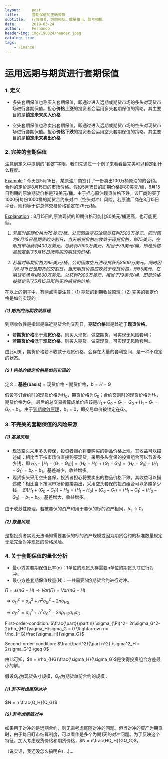 ```yaml
---
layout:     post
title:      套期保值的正确姿势
subtitle:   行情相关、方向相反、数量相当、盈亏相抵
date:       2019-03-24
author:     Fernando
header-img: img/190324/header.jpeg
catalog: true
tags:
    - Finance
---
```


# 运用远期与期货进行套期保值

### 1. 定义

* 多头套期保值也称买入套期保值，即通过进入远期或期货市场的多头对现货市场进行套期保值。担心**价格上涨**的投资者会运用多头套期保值的策略，其主要目的是**锁定未来买入价格** 

* 空头套期保值也称卖出套期保值，即通过进入远期或期货市场的空头对现货市场进行套期保值。担心**价格下跌**的投资者会运用空头套期保值的策略，其主要目的是**锁定未来卖出价格** 

### 2. 完美的套期保值

注意到定义中提到的“锁定”字眼，我们先通过一个例子来看看最完美可以锁定到什么程度。

<u>Example</u>：今天是5月15日，某原油厂商签订了一份卖出100万桶原油的的合约。合约的定价是8月15日的市场价格。假设5月15日的即期价格是80美元/桶，8月15日到期的原油期货价格是79美元/桶。由于担心原油现货价格下跌，该厂商购买了1000份每份1000桶的期货合约来对冲（空头对冲）风险。若原油厂商在8月15日平仓，则约等于讲总体交易价格锁定在79元/桶。

<u>Explanation</u>：8月15日的原油现货的即期价格可能比80美元/桶更高，也可能更低。

1. *若届时即期价格为75美元/桶。公司因做空石油现货获利7500万美元。同时因为8月15日是期货的交割日，当天期货价格应收敛于现货价格，即75美元，在期货市场获利400万美元。总获利7900万美元，相当于79美元/桶，即是价格被锁定到了5月15日所购买的期货的价格。*

2. *若届时即期价格为85美元/桶。公司因做空石油现货获利8500万美元。同时因为8月15日是期货的交割日，当天期货价格应收敛于现货价格，即85美元，在期货市场亏损600万美元。总获利7900万美元，相当于79美元/桶，即是价格被锁定到了5月15日所购买的期货的价格。*

在以上的例子中，有两点需要注意：(1) 期货的到期收敛原理；(2) 完美的锁定价格是如何实现的。

##### (1) 期货的到期收敛原理

到期收敛性是指越是临近期货合约交割日，**期货价格**越是趋近于**现货价格**。

* 若**期货价格**高于**现货价格**，则买入现货，做空期货，可实现无风险套利；
* 若**期货价格**低于**现货价格**，则买入期货，做空现货，可实现无风险套利。

由此可知，期货价格若不收敛于现货价格，会存在大量的套利空间，是一种不稳定的状态。

##### (2 ) 完美的锁定价格是如何实现的

定义：**基差(basis)** = 现货价格 - 期货价格，$b=H-G$

假设签订合约时的现货价格为$H_0$，期货价格为$G_0$；合约交割时的现货价格为$H_1$，期货价格为$G_1$。最后的总交易折算成单价应该是$H_1 + G_0 - G_1 = G_0 + H_1 - G_1 = G_0 + b_1$。由于<u>到期收敛原理</u>，$b_1 = 0$，即交易单价被锁定在$G_0$。

### 3. 不完美的套期保值的风险来源

##### (1) 基差风险

* 现货空头采用多头套保，投资者担心将要购买的物品价格上涨。其收益可以描述成：相比当下按市场价直接购买现货，采用多头套保的投资组合可以节省多少钱，即 $H_0 - [H_1 - (G_1 - G_0)] = (H_0 - H_1) + (G_1 - G_0) = (H_0 - G_0) - (H_1 - G_1) = b_0 - b_1$。基差减少，收益增多。
* 现货多头采用空头套保，投资者担心将要卖出的物品价格下跌。其收益可以描述成：相比当下按照市场价直接卖出，采用空头套保的投资组合可以多赚多少钱， 即$[H_1 + (G_0 - G_1)] - H_0 = (H_1 - H_0) + (G_0 - G_1) = (H_1 - G_1) - (H_0 - G_0) = b_1 - b_0$。基差增大，收益增多。

由于收敛性原理，若被套保的资产和用于套保的标的资产相同，$b_1 \rightarrow 0$。

##### (2) 数量风险

是指投资者实现无法确知需要套保的标的资产规模或因为期货合约的标准数量规定无法完全对冲现货的价格风险。

### 4. 关于套期保值的量化分析

* 最小方差套期保值比率(n)：1单位的现货头存需要n单位的期货头寸进行对冲。
* 最小方差套期保值数量(N)：一共需要N份期货合约进行对冲。

$\Pi  = \pm (nG - H) \Rightarrow Var(\Pi) = Var(nG-H)$

$\Rightarrow \sigma_{\Pi}^2 = \sigma_H^2 +n^2\sigma_G^2 - 2n\sigma_{HG}$

$\Rightarrow \sigma_{\Pi}^2 = \sigma_H^2 +n^2\sigma_G^2 - 2n\rho_{HG}\sigma_H\sigma_G$

First-order-condition: $\frac{\part}{\part n} \sigma_{\Pi}^2= 2n\sigma_G^2-2\rho_{HG}\sigma_H\sigma_G = 0 \Rightarrow n = \rho_{HG}\frac{\sigma_H}{\sigma_G}$

Second-order-condition: $\frac{\part^2}{\part n^2} \sigma^2_H = 2\sigma_G^2 \geq 0$

由此可知，$n = \rho_{HG}\frac{\sigma_H}{\sigma_G}$是使得投资组合方差最小的解。

假设$Q_H$为现货头寸规模，$Q_G$为期货单份合约的规模：

##### (1) 若不考虑尾随对冲

$N = n \frac{Q_H}{Q_G}$

##### (2) 若考虑尾随对冲

如果用于对冲的是远期合约，则无需考虑尾随对冲的问题。但当对冲的资产为期货时，由于每日盯市结算制度，可以看作是多个为期1天的对冲问题。为了反映这个特征，加入考虑现货价格和期货价格，$N = n\frac{HQ_H}{GQ_G}$。

（说实话，我还没怎么搞明白(._.)...